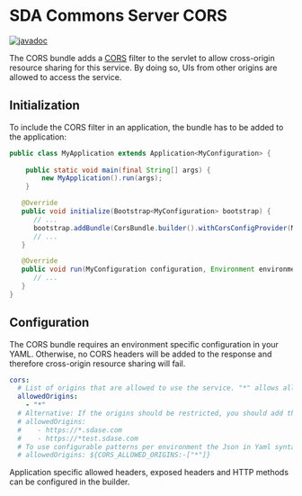 # SDA Commons Server CORS

[![javadoc](https://javadoc.io/badge2/org.sdase.commons/sda-commons-server-cors/javadoc.svg)](https://javadoc.io/doc/org.sdase.commons/sda-commons-server-cors)

The CORS bundle adds a [CORS](https://www.w3.org/TR/cors/) filter to the servlet to allow cross-origin resource sharing 
for this service. By doing so, UIs from other origins are allowed to access the service.  

## Initialization
To include the CORS filter in an application, the bundle has to be added to the application:

```java
public class MyApplication extends Application<MyConfiguration> {
   
    public static void main(final String[] args) {
        new MyApplication().run(args);
    }

   @Override
   public void initialize(Bootstrap<MyConfiguration> bootstrap) {
      // ...
      bootstrap.addBundle(CorsBundle.builder().withCorsConfigProvider(MyConfiguration::getCors).build());
      // ...
   }

   @Override
   public void run(MyConfiguration configuration, Environment environment) {
      // ...
   }
}
```


## Configuration
The CORS bundle requires an environment specific configuration in your YAML. Otherwise, no CORS headers will be 
added to the response and therefore cross-origin resource sharing will fail.

```yaml
cors:
  # List of origins that are allowed to use the service. "*" allows all origins
  allowedOrigins:
    - "*"
  # Alternative: If the origins should be restricted, you should add the pattern
  # allowedOrigins:
  #    - https://*.sdase.com
  #    - https://*test.sdase.com
  # To use configurable patterns per environment the Json in Yaml syntax may be used with an environment placeholder:
  # allowedOrigins: ${CORS_ALLOWED_ORIGINS:-["*"]}
```

Application specific allowed headers, exposed headers and HTTP methods can be configured in the builder.
